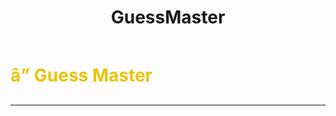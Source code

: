 ﻿---
lang: en-US
title: GuessMaster
prev: Doctor
next: LazyGuy
---
# <font color="#e9c404">â” <b>Guess Master</b></font> <Badge text="Basic" type="tip" vertical="middle"/>
---




